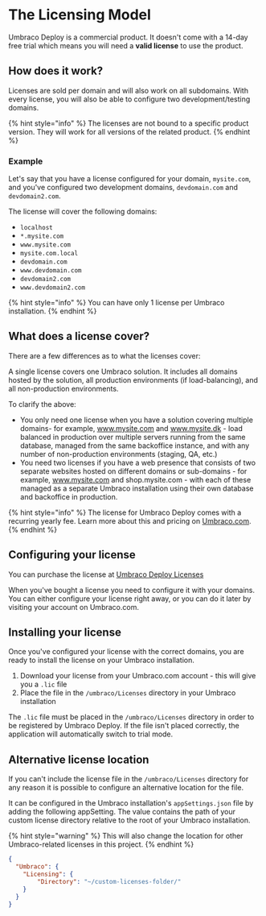 # The Licensing Model

Umbraco Deploy is a commercial product. It doesn't come with a 14-day free trial which means you will need a **valid license** to use the product.

## How does it work?

Licenses are sold per domain and will also work on all subdomains. With every license, you will also be able to configure two development/testing domains.

{% hint style="info" %}
The licenses are not bound to a specific product version. They will work for all versions of the related product.
{% endhint %}

### Example

Let's say that you have a license configured for your domain, `mysite.com`, and you've configured two development domains, `devdomain.com` and `devdomain2.com`.

The license will cover the following domains:

* `localhost`
* `*.mysite.com`
* `www.mysite.com`
* `mysite.com.local`
* `devdomain.com`
* `www.devdomain.com`
* `devdomain2.com`
* `www.devdomain2.com`

{% hint style="info" %}
You can have only 1 license per Umbraco installation.
{% endhint %}

## What does a license cover?

There are a few differences as to what the licenses cover:

A single license covers one Umbraco solution. It includes all domains hosted by the solution, all production environments (if load-balancing), and all non-production environments.

To clarify the above:

* You only need one license when you have a solution covering multiple domains- for example, www.mysite.com and www.mysite.dk - load balanced in production over multiple servers running from the same database, managed from the same backoffice instance, and with any number of non-production environments (staging, QA, etc.)
* You need two licenses if you have a web presence that consists of two separate websites hosted on different domains or sub-domains - for example, www.mysite.com and shop.mysite.com - with each of these managed as a separate Umbraco installation using their own database and backoffice in production.

{% hint style="info" %}
The license for Umbraco Deploy comes with a recurring yearly fee. Learn more about this and pricing on [Umbraco.com](https://umbraco.com/products/umbraco-deploy/).
{% endhint %}

## Configuring your license

You can purchase the license at [Umbraco Deploy Licenses](https://umbraco.com/products/umbraco-deploy/)

When you've bought a license you need to configure it with your domains. You can either configure your license right away, or you can do it later by visiting your account on Umbraco.com.

## Installing your license

Once you've configured your license with the correct domains, you are ready to install the license on your Umbraco installation.

1. Download your license from your Umbraco.com account - this will give you a `.lic` file
2. Place the file in the `/umbraco/Licenses` directory in your Umbraco installation

The `.lic` file must be placed in the `/umbraco/Licenses` directory in order to be registered by Umbraco Deploy. If the file isn't placed correctly, the application will automatically switch to trial mode.

## Alternative license location

If you can't include the license file in the `/umbraco/Licenses` directory for any reason it is possible to configure an alternative location for the file.

It can be configured in the Umbraco installation's `appSettings.json` file by adding the following appSetting. The value contains the path of your custom license directory relative to the root of your Umbraco installation.

{% hint style="warning" %}
This will also change the location for other Umbraco-related licenses in this project.
{% endhint %}

```json
{
  "Umbraco": {
    "Licensing": {
        "Directory": "~/custom-licenses-folder/"
    }
  }
}
```
